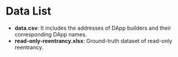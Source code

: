 # Data List
- **data.csv**: It includes the addresses of DApp builders and their corresponding DApp names. 
- **read-only-reentrancy.xlsx**: Ground-truth dataset of read-only reentrancy.